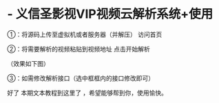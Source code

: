 # -                               义信圣影视VIP视频云解析系统+使用
①：将源码上传至虚拟机或者服务器（并解压）
访问首页



②：将需要解析的视频粘贴到视频地址  点击开始解析

（效果如下图）





③：如需修改解析接口（选中框框内的接口修改即可）












好了 本期文本教程到这里了 ，希望能够帮到你，使用愉快。
